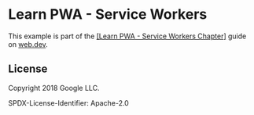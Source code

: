# Learn PWA - Service Workers

This example is part of the [[Learn PWA - Service Workers Chapter]](https://web.dev/learn/pwa/service-workers) guide on [web.dev](https://web.dev).

## License

Copyright 2018 Google LLC.

SPDX-License-Identifier: Apache-2.0
